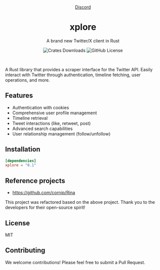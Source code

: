 <div align="center">

[Discord](https://discord.gg/9b4YQmjh)

# xplore   
A brand new Twitter/X client in Rust

![Crates Downloads](https://img.shields.io/crates/d/xplore?logo=rust)
![GitHub License](https://img.shields.io/github/license/zTgx/xplore)

</div>

</br>

A Rust library that provides a scraper interface for the Twitter API. Easily interact with Twitter through authentication, timeline fetching, user operations, and more.

## Features
- Authentication with cookies
- Comprehensive user profile management
- Timeline retrieval
- Tweet interactions (like, retweet, post)
- Advanced search capabilities
- User relationship management (follow/unfollow)

## Installation
```toml
[dependencies]
xplore = "0.1"
```

## Reference projects
* https://github.com/cornip/Rina  

This project was refactored based on the above project. Thank you to the developers for their open-source spirit!


## License

MIT

## Contributing

We welcome contributions! Please feel free to submit a Pull Request.
